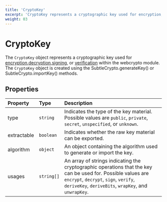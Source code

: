 ```yaml
---
title: 'CryptoKey'
excerpt: 'CryptoKey represents a cryptographic key used for encryption, decryption, signing, or verification.'
weight: 03
---
```


# CryptoKey

The `CryptoKey` object represents a cryptographic key used for [encryption](/docs/k6/<K6_VERSION>/javascript-api/k6-experimental/webcrypto/subtlecrypto/encrypt),[decryption](/docs/k6/<K6_VERSION>/javascript-api/k6-experimental/webcrypto/subtlecrypto/decrypt),[signing](/docs/k6/<K6_VERSION>/javascript-api/k6-experimental/webcrypto/subtlecrypto/sign), or [verification](/docs/k6/<K6_VERSION>/javascript-api/k6-experimental/webcrypto/subtlecrypto/verify) within the webcrypto module. The `CryptoKey` object is created using the SubtleCrypto.generateKey() or SubtleCrypto.importKey() methods.

## Properties

| Property    | Type       | Description                                                                                                                                                                                                  |
| :---------- | :--------- | :----------------------------------------------------------------------------------------------------------------------------------------------------------------------------------------------------------- |
| type        | `string`   | Indicates the type of the key material. Possible values are `public`, `private`, `secret`, `unspecified`, or `unknown`.                                                                                      |
| extractable | `boolean`  | Indicates whether the raw key material can be exported.                                                                                                                                                      |
| algorithm   | `object`   | An object containing the algorithm used to generate or import the key.                                                                                                                                       |
| usages      | `string[]` | An array of strings indicating the cryptographic operations that the key can be used for. Possible values are `encrypt`, `decrypt`, `sign`, `verify`, `deriveKey`, `deriveBits`, `wrapKey`, and `unwrapKey`. |
